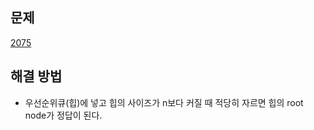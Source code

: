 ## 문제

[2075](https://www.acmicpc.net/problem/2075)

## 해결 방법

- 우선순위큐(힙)에 넣고 힙의 사이즈가 n보다 커질 때 적당히 자르면 힙의 root node가 정답이 된다.
